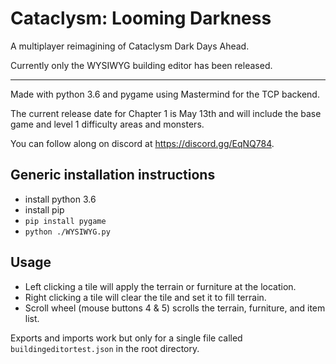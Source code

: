 Cataclysm: Looming Darkness
===

A multiplayer reimagining of Cataclysm Dark Days Ahead.

Currently only the WYSIWYG building editor has been released.

----

Made with python 3.6 and pygame using Mastermind for the TCP backend.

The current release date for Chapter 1 is May 13th and will include the base game and level 1 difficulty areas and monsters.

You can follow along on discord at https://discord.gg/EqNQ784.

Generic installation instructions
---

* install python 3.6
* install pip
* `pip install pygame`
* `python ./WYSIWYG.py`

Usage
---

* Left clicking a tile will apply the terrain or furniture at the location.
* Right clicking a tile will clear the tile and set it to fill terrain.
* Scroll wheel (mouse buttons 4 & 5) scrolls the terrain, furniture, and item list.

Exports and imports work but only for a single file called `buildingeditortest.json` in the root directory.
